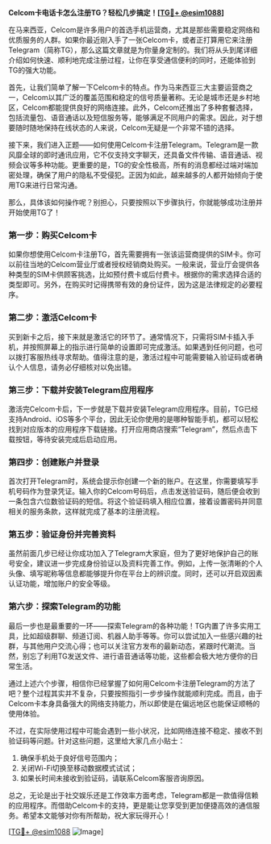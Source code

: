 **Celcom卡电话卡怎么注册TG？轻松几步搞定！[[TG💪+ @esim1088](https://t.me/s/esim1088)]**

在马来西亚，Celcom是许多用户的首选手机运营商，尤其是那些需要稳定网络和优质服务的人群。如果你最近刚入手了一张Celcom卡，或者正打算用它来注册Telegram（简称TG），那么这篇文章就是为你量身定制的。我们将从头到尾详细介绍如何快速、顺利地完成注册过程，让你在享受通信便利的同时，还能体验到TG的强大功能。

首先，让我们简单了解一下Celcom卡的特点。作为马来西亚三大主要运营商之一，Celcom以其广泛的覆盖范围和稳定的信号质量著称。无论是城市还是乡村地区，Celcom都能提供良好的网络连接。此外，Celcom还推出了多种套餐选择，包括流量包、语音通话以及短信服务等，能够满足不同用户的需求。因此，对于想要随时随地保持在线状态的人来说，Celcom无疑是一个非常不错的选择。

接下来，我们进入正题——如何使用Celcom卡注册Telegram。Telegram是一款风靡全球的即时通讯应用，它不仅支持文字聊天，还具备文件传输、语音通话、视频会议等多种功能。更重要的是，TG的安全性极高，所有的消息都经过端对端加密处理，确保了用户的隐私不受侵犯。正因为如此，越来越多的人都开始倾向于使用TG来进行日常沟通。

那么，具体该如何操作呢？别担心，只要按照以下步骤执行，你就能够成功注册并开始使用TG了！

### 第一步：购买Celcom卡

如果你想使用Celcom卡注册TG，首先需要拥有一张该运营商提供的SIM卡。你可以前往当地的Celcom营业厅或者授权经销商处购买。一般来说，营业厅会提供各种类型的SIM卡供顾客挑选，比如预付费卡或后付费卡。根据你的需求选择合适的类型即可。另外，在购买时记得携带有效的身份证件，因为这是法律规定的必要程序。

### 第二步：激活Celcom卡

买到新卡之后，接下来就是激活它的环节了。通常情况下，只需将SIM卡插入手机，并按照屏幕上的指示进行简单的设置即可完成激活。如果遇到任何问题，也可以拨打客服热线寻求帮助。值得注意的是，激活过程中可能需要输入验证码或者确认个人信息，请务必仔细核对以免出错。

### 第三步：下载并安装Telegram应用程序

激活完Celcom卡后，下一步就是下载并安装Telegram应用程序。目前，TG已经支持Android、iOS等多个平台，因此无论你使用的是哪种智能手机，都可以轻松找到对应版本的应用程序下载链接。打开应用商店搜索“Telegram”，然后点击下载按钮，等待安装完成后启动应用。

### 第四步：创建账户并登录

首次打开Telegram时，系统会提示你创建一个新的账户。在这里，你需要填写手机号码作为登录凭证。输入你的Celcom号码后，点击发送验证码，随后便会收到一条包含六位数验证码的短信。将这个验证码填入相应位置，接着设置密码并同意相关的服务条款，这样就完成了基本的注册流程。

### 第五步：验证身份并完善资料

虽然前面几步已经让你成功加入了Telegram大家庭，但为了更好地保护自己的账号安全，建议进一步完成身份验证以及资料完善工作。例如，上传一张清晰的个人头像、填写昵称等信息都能够提升你在平台上的辨识度。同时，还可以开启双因素认证功能，增加账户的安全等级。

### 第六步：探索Telegram的功能

最后一步也是最重要的一环——探索Telegram的各种功能！TG内置了许多实用工具，比如超级群聊、频道订阅、机器人助手等等。你可以尝试加入一些感兴趣的社群，与其他用户交流心得；也可以关注官方发布的最新动态，紧跟时代潮流。当然，别忘了利用TG发送文件、进行语音通话等功能，这些都会极大地方便你的日常生活。

通过上述六个步骤，相信你已经掌握了如何用Celcom卡注册Telegram的方法了吧？整个过程其实并不复杂，只要按照指引一步步操作就能顺利完成。而且，由于Celcom卡本身具备强大的网络支持能力，所以即使是在偏远地区也能保证顺畅的使用体验。

不过，在实际使用过程中可能会遇到一些小状况，比如网络连接不稳定、接收不到验证码等问题。针对这些问题，这里给大家几点小贴士：

1. 确保手机处于良好信号范围内；
2. 关闭Wi-Fi切换至移动数据模式试试；
3. 如果长时间未接收到验证码，请联系Celcom客服咨询原因。

总之，无论是出于社交娱乐还是工作效率方面考虑，Telegram都是一款值得信赖的应用程序。而借助Celcom卡的支持，更是能让您享受到更加便捷高效的通信服务。希望本文能够对你有所帮助，祝大家玩得开心！

[[TG💪+ @esim1088](https://t.me/s/esim1088) ![Image](https://i.postimg.cc/4NQfJmqS/Snipaste-2025-05-13-00-14-12.png)]